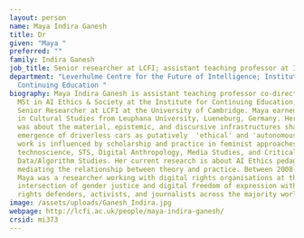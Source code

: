 ```yaml
---
layout: person
name: Maya Indira Ganesh
title: Dr
given: "Maya "
preferred: ""
family: Indira Ganesh
job_title: Senior researcher at LCFI; assistant teaching professor at ICE
department: "Leverhulme Centre for the Future of Intelligence; Institute for
  Continuing Education "
biography: Maya Indira Ganesh is assistant teaching professor co-directing the
  MSt in AI Ethics & Society at the Institute for Continuing Education, and a
  Senior Researcher at LCFI at the University of Cambridge. Maya earned a Drphil
  in Cultural Studies from Leuphana University, Lueneburg, Germany. Her thesis
  was about the material, epistemic, and discursive infrastructures shaping the
  emergence of driverless cars as putatively  'ethical' and 'autonomous'. Her
  work is influenced by scholarship and practice in feminist approaches to
  technoscience, STS, Digital Anthropology, Media Studies, and Critical
  Data/Algorithm Studies. Her current research is about AI Ethics pedagogy in
  mediating the relationship between theory and practice. Between 2008-2017,
  Maya was a researcher working with digital rights organisations at the
  intersection of gender justice and digital freedom of expression with human
  rights defenders, activists, and journalists across the majority world.
image: /assets/uploads/Ganesh_Indira.jpg
webpage: http://lcfi.ac.uk/people/maya-indira-ganesh/
crsid: mi373
---
```

